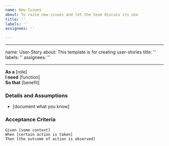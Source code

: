 ```yaml
---
name: New-Issues
about: To raise new-issues and let the team discuss its use
title: ''
labels: ''
assignees: ''

---
```


---
name: User-Story
about: This template is for creating user-stories
title: ''
labels: ''
assignees: ''

---

**As a** [role]  
 **I need** [function]  
 **So that** [benefit]  
   
 ### Details and Assumptions
 * [document what you know]
   
 ### Acceptance Criteria  
   
 ```gherkin
 Given [some context]
 When [certain action is taken]
 Then [the outcome of action is observed]
 ```
